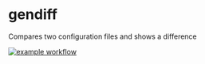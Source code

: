 # gendiff

Compares two configuration files and shows a difference

[![example workflow](https://github.com/yuriy-shulga/githubActions/actions/workflows/code-checker.yml/badge.svg)](https://github.com/githubActions/actions)
